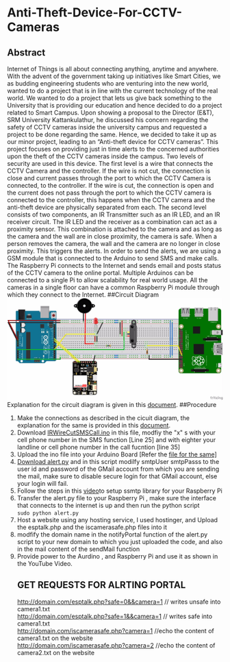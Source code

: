 # Anti-Theft-Device-For-CCTV-Cameras
## Abstract
Internet of Things is all about connecting anything, anytime and anywhere. With the advent of the government taking up initiatives like Smart Cities, we as budding engineering students who are venturing into the new world, wanted to do a project that is in line with the current technology of the real world. We wanted to do a project that lets us give back something to the University that is providing our education and hence decided to do a project related to Smart Campus. Upon showing a proposal to the Director (E&amp;T), SRM University Kattankulathur, he discussed his concern regarding the safety of CCTV cameras inside the university campus and requested a project to be done regarding the same. Hence, we decided to take it up as our minor project, leading to an “Anti-theft device for CCTV cameras”. This project focuses on providing just in time alerts to the concerned authorities upon the theft of the CCTV cameras inside the campus.  Two levels of security are used in this device. The first level is a wire that connects the CCTV Camera and the controller. If the wire is not cut, the connection is close and current passes through the port to which the CCTV Camera is connected, to the controller. If the wire is cut, the connection is open and the current does not pass through the port to which the CCTV camera is connected to the controller, this happens when the CCTV camera and the anti-theft device are physically separated from each. The second level consists of two components, an IR Transmitter such as an IR LED, and an IR receiver circuit. The IR LED and the receiver as a combination can act as a proximity sensor. This combination is attached to the camera and as long as the camera and the wall are in close proximity, the camera is safe. When a person removes the camera, the wall and the camera are no longer in close proximity. This triggers the alerts.  In order to send the alerts, we are using a GSM module that is connected to the Arduino to send SMS and make calls. The Raspberry Pi connects to the Internet and sends email and posts status of the CCTV camera to the online portal. Multiple Arduinos can be connected to a single Pi to allow scalability for real world usage. All the cameras in a single floor can have a common Raspberry Pi module through which they connect to the Internet.
##Circuit Diagram
<img src="https://github.com/KaushikNeelichetty/Anti-Theft-Device-For-CCTV-Cameras/blob/master/CircuitDiagram.jpg">
<br>
Explanation for the circuit diagram is given in this <a href="https://github.com/KaushikNeelichetty/Anti-Theft-Device-For-CCTV-Cameras/blob/master/Circuit%20Diagram%20With%20Description.docx">document</a>.
##Procedure
<ol>
<li>Make the connections as described in the cicuit diagram, the explanation for the same is provided in this <a href="https://github.com/KaushikNeelichetty/Anti-Theft-Device-For-CCTV-Cameras/blob/master/Circuit%20Diagram%20With%20Description.docx">document</a>.</li>
<li>Download <a href="https://github.com/KaushikNeelichetty/Anti-Theft-Device-For-CCTV-Cameras/blob/master/IrWireCutGsmSMSCall.ino">IRWireCutSMSCall.ino</a> in this file, modfiy the "x" s with your cell phone number in the SMS function [Line 25] and with eighter your landline or cell phone number in the call fucntion [line 35] </li>
<li> Upload the ino file into your Arduino Board [Refer the <a href="https://github.com/KaushikNeelichetty/Anti-Theft-Device-For-CCTV-Cameras/blob/master/Uploading%20Code%20To%20Arduino.pdf"Upload Code Into Arduino.pdf</a> file for the same]</li>
<li> Download <a href="https://github.com/KaushikNeelichetty/Anti-Theft-Device-For-CCTV-Cameras/blob/master/alert.py">alert.py</a> and in this script modilfy smtpUser smtpPasss to the user id and password of the GMail account from which you are sending the mail, make sure to disable secure login for that GMail account, else your login will fail.</li>
<li> Follow the steps in this <a href="https://www.youtube.com/watch?v=0kpGcMjpDcw">video</a>to setup ssmtp library for your Raspberry Pi  </li>
<li> Transfer the alert.py file to your Raspberry Pi , make sure the interface that connects to the internet is up and then run the python script <br><code>sudo python alert.py</code> </li> 
<li> Host a website using any hosting service, I used hostinger, and Upload the esptalk.php and the iscamerasafe.php files into it </li>
<li> modfify the domain name in the notifyPortal function of the alert.py script to your new domain to which you just uploaded the code, and also in the mail content of the sendMail function </li>
<li> Provide power to the Aurdino , and Raspberry Pi and use it as shown in the YouTube Video. </li>

## GET REQUESTS FOR ALRTING PORTAL

http://domain.com/esptalk.php?safe=0&&camera=1 // writes unsafe into camera1.txt<br>
http://domain.com/esptalk.php?safe=1&&camera=1 // writes safe into camera1.txt<br>
http://domain.com/iscamerasafe.php?camera=1 //echo the content of camera1.txt on the website<br>
http://domain.com/iscamerasafe.php?camera=2 //echo the content of camera2.txt on the website<br>
